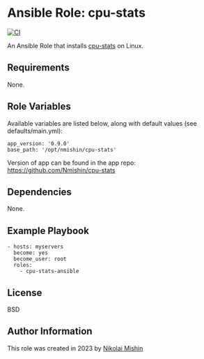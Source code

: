 Ansible Role: cpu-stats
=========
[![CI](https://github.com/Nmishin/cpu-stats-ansible/actions/workflows/ci.yml/badge.svg)](https://github.com/Nmishin/cpu-stats-ansible/actions/workflows/ci.yml)

An Ansible Role that installs [cpu-stats](https://github.com/Nmishin/cpu-stats) on Linux.

Requirements
------------
None.

Role Variables
--------------
Available variables are listed below, along with default values (see defaults/main.yml):

    app_version: '0.9.0'
    base_path: '/opt/nmishin/cpu-stats'

Version of app can be found in the app repo: https://github.com/Nmishin/cpu-stats

Dependencies
------------
None.

Example Playbook
---------------

    - hosts: myservers
      become: yes
      become_user: root
      roles:
        - cpu-stats-ansible

License
-------

BSD

Author Information
------------------
This role was created in 2023 by [Nikolai Mishin](https://www.linkedin.com/in/nikolai-mishin/)
